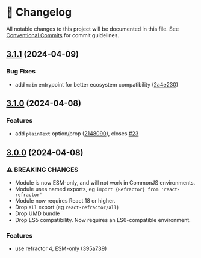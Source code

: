 <!-- markdownlint-disable --><!-- textlint-disable -->

# 📓 Changelog

All notable changes to this project will be documented in this file. See
[Conventional Commits](https://conventionalcommits.org) for commit guidelines.

## [3.1.1](https://github.com/rexxars/react-refractor/compare/v3.1.0...v3.1.1) (2024-04-09)

### Bug Fixes

- add `main` entrypoint for better ecosystem compatibility ([2a4e230](https://github.com/rexxars/react-refractor/commit/2a4e230d0996aacf540273aa59795580729e0f9f))

## [3.1.0](https://github.com/rexxars/react-refractor/compare/v3.0.0...v3.1.0) (2024-04-08)

### Features

- add `plainText` option/prop ([2148090](https://github.com/rexxars/react-refractor/commit/2148090e3c8ee8edf92f4bda9556224f99c2406d)), closes [#23](https://github.com/rexxars/react-refractor/issues/23)

## [3.0.0](https://github.com/rexxars/react-refractor/compare/v2.1.7...v3.0.0) (2024-04-08)

### ⚠ BREAKING CHANGES

- Module is now ESM-only, and will not work in CommonJS environments.
- Module uses named exports, eg `import {Refractor} from 'react-refractor'`
- Module now requires React 18 or higher.
- Drop `all` export (eg `react-refractor/all`)
- Drop UMD bundle
- Drop ES5 compatibility. Now requires an ES6-compatible environment.

### Features

- use refractor 4, ESM-only ([395a739](https://github.com/rexxars/react-refractor/commit/395a7394c7be26e423d0ccbcfefac4955864650b))
